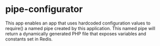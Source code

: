 # pipe-configurator
This app enables an app that uses hardcoded configuration values to require() a named pipe created by this application. This named pipe will return a dynamically generated PHP file that exposes variables and constants set in Redis.
